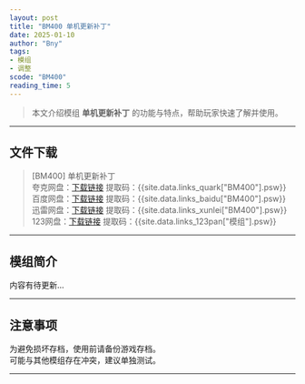 ```yaml
---
layout: post
title: "BM400 单机更新补丁"
date: 2025-01-10
author: "Bny"
tags: 
- 模组
- 调整
scode: "BM400"
reading_time: 5
---
```


> 本文介绍模组 **单机更新补丁** 的功能与特点，帮助玩家快速了解并使用。

---

## 文件下载

> [BM400] 单机更新补丁  
夸克网盘：[下载链接]({{site.data.links_quark["BM400"].url}}) 提取码：{{site.data.links_quark["BM400"].psw}}  
百度网盘：[下载链接]({{site.data.links_baidu["BM400"].url}}) 提取码：{{site.data.links_baidu["BM400"].psw}}  
迅雷网盘：[下载链接]({{site.data.links_xunlei["BM400"].url}}) 提取码：{{site.data.links_xunlei["BM400"].psw}}  
123网盘：[下载链接]({{site.data.links_123pan["模组"].url}}) 提取码：{{site.data.links_123pan["模组"].psw}}  

---

## 模组简介

>  
内容有待更新...  

---

## 注意事项

>  
为避免损坏存档，使用前请备份游戏存档。  
可能与其他模组存在冲突，建议单独测试。  

---


